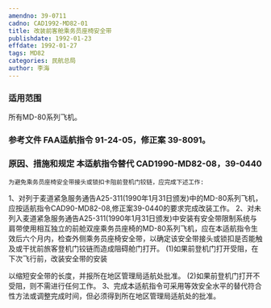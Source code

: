 ```yaml
---
amendno: 39-0711
cadno: CAD1992-MD82-01
title: 改装前客舱乘务员座椅安全带
publishdate: 1992-01-23
effdate: 1992-01-27
tags: MD82
categories: 民航总局
author: 李海
---
```


### 适用范围 
所有MD-80系列飞机。

<!--more-->
### 参考文件    FAA适航指令 91-24-05，修正案 39-8091。

### 原因、措施和规定 本适航指令替代 CAD1990-MD82-08，39-0440 
    为避免乘务员座椅安全带接头或锁扣卡阻前登机门铰链，应完成下述工作: 
1、对列于麦道紧急服务通告A25-311(1990年1月31日颁发)中的MD-80系列飞机，应按适航指令CAD90-MD82-08,修正案39-0440的要求完成改装工作。 
    2、对未列入麦道紧急服务通告A25-311(1990年1月31日颁发)中安装有安全带限制系统与肩带使用相互独立的前舱双座乘务员座椅的MD-80系列飞机，应在本适航指令生效后六个月内，检查外侧乘务员座椅安全带，以确定该安全带接头或锁扣是否能触及或干扰前旅客登机门铰链而造成阻碍舱门打开。 
      (1)如果前登机门打开受阻，在下次飞行前，改装安全带的安装
    
以缩短安全带的长度，并报所在地区管理局适航处批准。 
(2)如果前登机门打开不受阻，则不需进行任何工作。 
    3、完成本适航指令可采用等效安全水平的替代符合性方法或调整完成时间，但必须得到所在地区管理局适航处的批准。 
